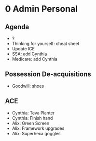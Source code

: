 # 0 Admin Personal

## Agenda

* ?
* Thinking for yourself: cheat sheet
* Update ICE
* SSA: add Cynthia
* Medicare: add Cynthia

## Possession De-acquisitions

* Goodwill: shoes

## ACE

* Cynthia: Teva Planter
* Cynthia: Finish hand
* Alix: Green Screen
* Alix: Framework upgrades
* Alix: Superhexa goggles